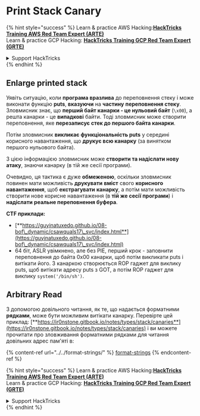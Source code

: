 # Print Stack Canary

{% hint style="success" %}
Learn & practice AWS Hacking:<img src="/.gitbook/assets/arte.png" alt="" data-size="line">[**HackTricks Training AWS Red Team Expert (ARTE)**](https://training.hacktricks.xyz/courses/arte)<img src="/.gitbook/assets/arte.png" alt="" data-size="line">\
Learn & practice GCP Hacking: <img src="/.gitbook/assets/grte.png" alt="" data-size="line">[**HackTricks Training GCP Red Team Expert (GRTE)**<img src="/.gitbook/assets/grte.png" alt="" data-size="line">](https://training.hacktricks.xyz/courses/grte)

<details>

<summary>Support HackTricks</summary>

* Check the [**subscription plans**](https://github.com/sponsors/carlospolop)!
* **Join the** 💬 [**Discord group**](https://discord.gg/hRep4RUj7f) or the [**telegram group**](https://t.me/peass) or **follow** us on **Twitter** 🐦 [**@hacktricks\_live**](https://twitter.com/hacktricks\_live)**.**
* **Share hacking tricks by submitting PRs to the** [**HackTricks**](https://github.com/carlospolop/hacktricks) and [**HackTricks Cloud**](https://github.com/carlospolop/hacktricks-cloud) github repos.

</details>
{% endhint %}

## Enlarge printed stack

Уявіть ситуацію, коли **програма вразлива** до переповнення стеку і може виконати функцію **puts**, **вказуючи** на **частину** **переповнення стеку**. Зловмисник знає, що **перший байт канарки - це нульовий байт** (`\x00`), а решта канарки - це **випадкові** байти. Тоді зловмисник може створити переповнення, яке **перезаписує стек до першого байта канарки**.

Потім зловмисник **викликає функціональність puts** у середині корисного навантаження, що **друкує всю канарку** (за винятком першого нульового байта).

З цією інформацією зловмисник може **створити та надіслати нову атаку**, знаючи канарку (в тій же сесії програми).

Очевидно, ця тактика є дуже **обмеженою**, оскільки зловмисник повинен мати можливість **друкувати** **вміст** свого **корисного навантаження**, щоб **екстрагувати** **канарку**, а потім мати можливість створити нове корисне навантаження (в **тій же сесії програми**) і **надіслати** **реальне переповнення буфера**.

**CTF приклади:**&#x20;

* [**https://guyinatuxedo.github.io/08-bof\_dynamic/csawquals17\_svc/index.html**](https://guyinatuxedo.github.io/08-bof\_dynamic/csawquals17\_svc/index.html)
* 64 біт, ASLR увімкнено, але без PIE, перший крок - заповнити переповнення до байта 0x00 канарки, щоб потім викликати puts і витікати його. З канаркою створюється ROP гаджет для виклику puts, щоб витікати адресу puts з GOT, а потім ROP гаджет для виклику `system('/bin/sh')`.

## Arbitrary Read

З допомогою довільного читання, як те, що надається форматними **рядками**, може бути можливим витікати канарку. Перевірте цей приклад: [**https://ir0nstone.gitbook.io/notes/types/stack/canaries**](https://ir0nstone.gitbook.io/notes/types/stack/canaries) і ви можете прочитати про зловживання форматними рядками для читання довільних адрес пам'яті в:

{% content-ref url="../../format-strings/" %}
[format-strings](../../format-strings/)
{% endcontent-ref %}

{% hint style="success" %}
Learn & practice AWS Hacking:<img src="/.gitbook/assets/arte.png" alt="" data-size="line">[**HackTricks Training AWS Red Team Expert (ARTE)**](https://training.hacktricks.xyz/courses/arte)<img src="/.gitbook/assets/arte.png" alt="" data-size="line">\
Learn & practice GCP Hacking: <img src="/.gitbook/assets/grte.png" alt="" data-size="line">[**HackTricks Training GCP Red Team Expert (GRTE)**<img src="/.gitbook/assets/grte.png" alt="" data-size="line">](https://training.hacktricks.xyz/courses/grte)

<details>

<summary>Support HackTricks</summary>

* Check the [**subscription plans**](https://github.com/sponsors/carlospolop)!
* **Join the** 💬 [**Discord group**](https://discord.gg/hRep4RUj7f) or the [**telegram group**](https://t.me/peass) or **follow** us on **Twitter** 🐦 [**@hacktricks\_live**](https://twitter.com/hacktricks\_live)**.**
* **Share hacking tricks by submitting PRs to the** [**HackTricks**](https://github.com/carlospolop/hacktricks) and [**HackTricks Cloud**](https://github.com/carlospolop/hacktricks-cloud) github repos.

</details>
{% endhint %}
